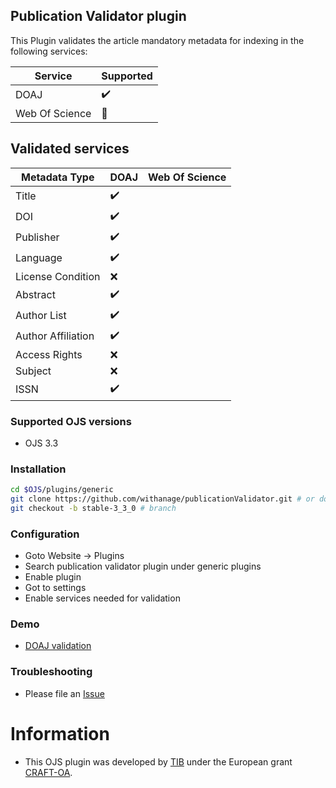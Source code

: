 ## Publication Validator plugin

This Plugin validates the article  mandatory metadata   for indexing in the following services:

| Service        | Supported             |
|----------------|-----------------------|
| DOAJ           | :heavy_check_mark:    |
| Web Of Science | :construction_worker: |


## Validated services
| Metadata Type      | DOAJ               | Web Of Science |
|--------------------|--------------------|-|
| Title              | :heavy_check_mark: | |
| DOI                | :heavy_check_mark: | |
| Publisher          | :heavy_check_mark: | |
| Language           | :heavy_check_mark: | |
| License Condition  | :x:                | |
| Abstract           | :heavy_check_mark: ||
| Author List        | :heavy_check_mark: | |
| Author Affiliation | :heavy_check_mark: | |
| Access Rights      | :x:                ||
| Subject            | :x:                | |
| ISSN               | :heavy_check_mark: | |

### Supported OJS versions
- OJS 3.3

### Installation
```bash
cd $OJS/plugins/generic
git clone https://github.com/withanage/publicationValidator.git # or download
git checkout -b stable-3_3_0 # branch
```
### Configuration
- Goto Website -> Plugins
- Search publication validator plugin under generic plugins
- Enable plugin
- Got to settings
- Enable services needed for validation

### Demo
- [DOAJ validation](https://github.com/ipula/publicationValidator/assets/21024487/bbe1a719-161e-4609-a220-f0c69cc40807)

### Troubleshooting
- Please file an [Issue](https://github.com/withanage/publicationValidator/issues)


# Information
- This OJS plugin was developed by [TIB](https://tib.eu) under the European grant [CRAFT-OA](https://www.craft-oa.eu/).

